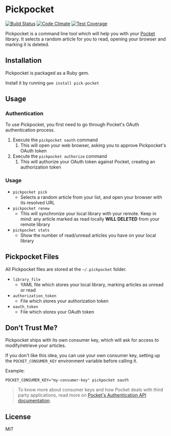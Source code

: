 # Pickpocket

[![Build Status](https://travis-ci.org/tiagoamaro/pickpocket.svg?branch=master)](https://travis-ci.org/tiagoamaro/pickpocket)
[![Code Climate](https://codeclimate.com/github/tiagoamaro/pickpocket/badges/gpa.svg)](https://codeclimate.com/github/tiagoamaro/pickpocket)
[![Test Coverage](https://codeclimate.com/github/tiagoamaro/pickpocket/badges/coverage.svg)](https://codeclimate.com/github/tiagoamaro/pickpocket/coverage)

Pickpocket is a command line tool which will help you with your [Pocket](http://getpocket.com/) library. It selects a random article for you to read, opening your browser and marking it is deleted. 

## Installation

Pickpocket is packaged as a Ruby gem.

Install it by running `gem install pick-pocket`

## Usage

### Authentication

To use Pickpocket, you first need to go through Pocket's OAuth authentication process.

1. Execute the `pickpocket oauth` command
    1. This will open your web browser, asking you to approve Pickpocket's OAuth token
2. Execute the `pickpocket authorize` command
    1. This will authorize your OAuth token against Pocket, creating an authorization token
    
### Usage

- `pickpocket pick`
    - Selects a random article from your list, and open your browser with its resolved URL
- `pickpocket renew`
    - This will synchronize your local library with your remote. Keep in mind: any article marked as read locally **WILL DELETED** from your remote library
- `pickpocket stats`
    - Show the number of read/unread articles you have on your local library

## Pickpocket Files

All Pickpocket files are stored at the `~/.pickpocket` folder.

- `library_file`
    - YAML file which stores your local library, marking articles as unread or read
- `authorization_token`
    - File which stores your authorization token
- `oauth_token`
    - File which stores your OAuth token

## Don't Trust Me?

Pickpocket ships with its own consumer key, which will ask for access to modify/retrieve your articles.
 
If you don't like this idea, you can use your own consumer key, setting up the `POCKET_CONSUMER_KEY` environment variable before calling it.

Example:

`POCKET_CONSUMER_KEY="my-consumer-key" pickpocket oauth`
 
> To know more about consumer keys and how Pocket deals with third party applications, read more on [Pocket's Authentication API documentation](https://getpocket.com/developer/docs/authentication). 

## License

MIT
